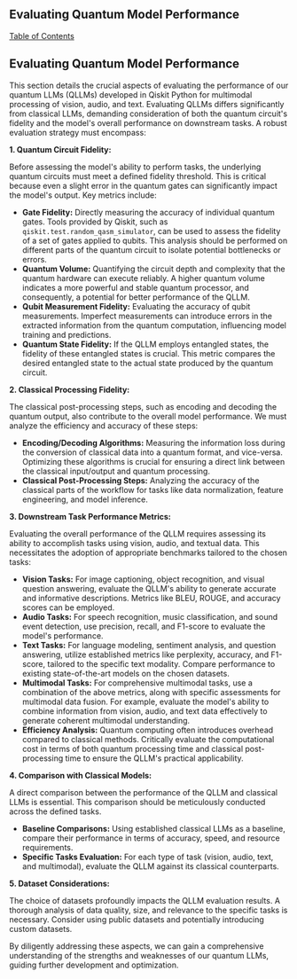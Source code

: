 ## Evaluating Quantum Model Performance

[Table of Contents](#table-of-contents)

## Evaluating Quantum Model Performance

This section details the crucial aspects of evaluating the performance of our quantum LLMs (QLLMs) developed in Qiskit Python for multimodal processing of vision, audio, and text.  Evaluating QLLMs differs significantly from classical LLMs, demanding consideration of both the quantum circuit's fidelity and the model's overall performance on downstream tasks.  A robust evaluation strategy must encompass:

**1. Quantum Circuit Fidelity:**

Before assessing the model's ability to perform tasks, the underlying quantum circuits must meet a defined fidelity threshold.  This is critical because even a slight error in the quantum gates can significantly impact the model's output.  Key metrics include:

* **Gate Fidelity:**  Directly measuring the accuracy of individual quantum gates. Tools provided by Qiskit, such as `qiskit.test.random_qasm_simulator`, can be used to assess the fidelity of a set of gates applied to qubits.  This analysis should be performed on different parts of the quantum circuit to isolate potential bottlenecks or errors.
* **Quantum Volume:**  Quantifying the circuit depth and complexity that the quantum hardware can execute reliably. A higher quantum volume indicates a more powerful and stable quantum processor, and consequently, a potential for better performance of the QLLM.
* **Qubit Measurement Fidelity:**  Evaluating the accuracy of qubit measurements.  Imperfect measurements can introduce errors in the extracted information from the quantum computation, influencing model training and predictions.
* **Quantum State Fidelity:**  If the QLLM employs entangled states, the fidelity of these entangled states is crucial.  This metric compares the desired entangled state to the actual state produced by the quantum circuit.

**2. Classical Processing Fidelity:**

The classical post-processing steps, such as encoding and decoding the quantum output, also contribute to the overall model performance. We must analyze the efficiency and accuracy of these steps:

* **Encoding/Decoding Algorithms:** Measuring the information loss during the conversion of classical data into a quantum format, and vice-versa. Optimizing these algorithms is crucial for ensuring a direct link between the classical input/output and quantum processing.
* **Classical Post-Processing Steps:** Analyzing the accuracy of the classical parts of the workflow for tasks like data normalization, feature engineering, and model inference.

**3. Downstream Task Performance Metrics:**

Evaluating the overall performance of the QLLM requires assessing its ability to accomplish tasks using vision, audio, and textual data.  This necessitates the adoption of appropriate benchmarks tailored to the chosen tasks:

* **Vision Tasks:** For image captioning, object recognition, and visual question answering, evaluate the QLLM's ability to generate accurate and informative descriptions. Metrics like BLEU, ROUGE, and accuracy scores can be employed.
* **Audio Tasks:** For speech recognition, music classification, and sound event detection, use precision, recall, and F1-score to evaluate the model's performance.
* **Text Tasks:** For language modeling, sentiment analysis, and question answering, utilize established metrics like perplexity, accuracy, and F1-score, tailored to the specific text modality.  Compare performance to existing state-of-the-art models on the chosen datasets.
* **Multimodal Tasks:** For comprehensive multimodal tasks, use a combination of the above metrics, along with specific assessments for multimodal data fusion. For example, evaluate the model's ability to combine information from vision, audio, and text data effectively to generate coherent multimodal understanding.
* **Efficiency Analysis:** Quantum computing often introduces overhead compared to classical methods.  Critically evaluate the computational cost in terms of both quantum processing time and classical post-processing time to ensure the QLLM's practical applicability.

**4. Comparison with Classical Models:**

A direct comparison between the performance of the QLLM and classical LLMs is essential. This comparison should be meticulously conducted across the defined tasks.

* **Baseline Comparisons:** Using established classical LLMs as a baseline, compare their performance in terms of accuracy, speed, and resource requirements.
* **Specific Tasks Evaluation:** For each type of task (vision, audio, text, and multimodal), evaluate the QLLM against its classical counterparts.


**5. Dataset Considerations:**

The choice of datasets profoundly impacts the QLLM evaluation results. A thorough analysis of data quality, size, and relevance to the specific tasks is necessary.  Consider using public datasets and potentially introducing custom datasets.


By diligently addressing these aspects, we can gain a comprehensive understanding of the strengths and weaknesses of our quantum LLMs, guiding further development and optimization.


<a id='chapter-4-subchapter-8'></a>
